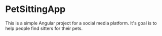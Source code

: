 # PetSittingApp

This is a simple Angular project for a social media platform. It's goal is to help people find sitters for their pets.
